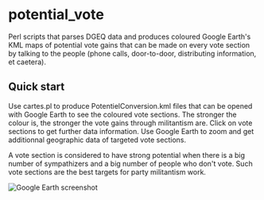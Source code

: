 # potential_vote
Perl scripts that parses DGEQ data and produces coloured Google Earth's KML maps of potential vote gains that can be made on every vote section by talking to the people (phone calls, door-to-door, distributing information, et caetera).

Quick start
-----------
Use cartes.pl to produce PotentielConversion.kml files that can be opened with Google Earth to see the coloured vote sections. The stronger the colour is, the stronger the vote gains through militantism are. Click on vote sections to get further data information. Use Google Earth to zoom and get additionnal geographic data of targeted vote sections.

A vote section is considered to have strong potential when there is a big number of sympathizers and a big number of people who don't vote. Such vote sections are the best targets for party militantism work.

![Google Earth screenshot](http://i.imgur.com/8rtVyjD.png)
